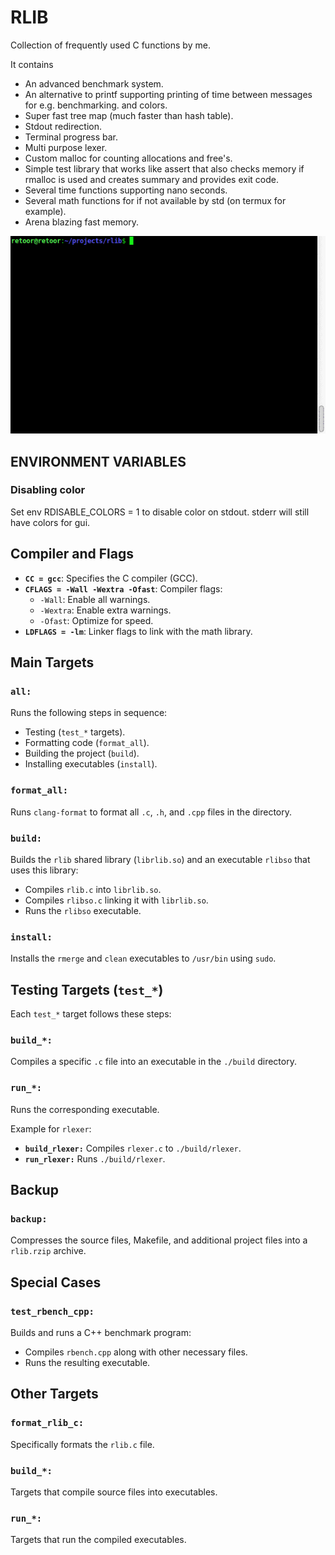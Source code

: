 # RLIB

Collection of frequently used C functions by me. 

It contains 
 - An advanced benchmark system.
 - An alternative to printf supporting printing of time between messages for e.g. benchmarking.
   and colors.
 - Super fast tree map (much faster than hash table).
 - Stdout redirection.
 - Terminal progress bar.
 - Multi purpose lexer.
 - Custom malloc for counting allocations and free's.
 - Simple test library that works like assert that also checks memory if rmalloc is used and
   creates summary and provides exit code.
 - Several time functions supporting nano seconds.
 - Several math functions for if not available by std (on termux for example).
 - Arena blazing fast memory.
  
![Gif of build process](build.gif)
## ENVIRONMENT VARIABLES

###  Disabling color
Set env RDISABLE_COLORS = 1 to disable color on stdout. stderr will still have colors for gui.

## Compiler and Flags
- **`CC = gcc`**: Specifies the C compiler (GCC).
- **`CFLAGS = -Wall -Wextra -Ofast`**: Compiler flags:
  - `-Wall`: Enable all warnings.
  - `-Wextra`: Enable extra warnings.
  - `-Ofast`: Optimize for speed.
- **`LDFLAGS = -lm`**: Linker flags to link with the math library.

## Main Targets

### `all:`
Runs the following steps in sequence:
- Testing (`test_*` targets).
- Formatting code (`format_all`).
- Building the project (`build`).
- Installing executables (`install`).

### `format_all:`
Runs `clang-format` to format all `.c`, `.h`, and `.cpp` files in the directory.

### `build:`
Builds the `rlib` shared library (`librlib.so`) and an executable `rlibso` that uses this library:
- Compiles `rlib.c` into `librlib.so`.
- Compiles `rlibso.c` linking it with `librlib.so`.
- Runs the `rlibso` executable.

### `install:`
Installs the `rmerge` and `clean` executables to `/usr/bin` using `sudo`.

## Testing Targets (`test_*`)

Each `test_*` target follows these steps:

### `build_*:`
Compiles a specific `.c` file into an executable in the `./build` directory.

### `run_*:`
Runs the corresponding executable.

Example for `rlexer`:
- **`build_rlexer:`** Compiles `rlexer.c` to `./build/rlexer`.
- **`run_rlexer:`** Runs `./build/rlexer`.

## Backup

### `backup:`
Compresses the source files, Makefile, and additional project files into a `rlib.rzip` archive.

## Special Cases

### `test_rbench_cpp:`
Builds and runs a C++ benchmark program:
- Compiles `rbench.cpp` along with other necessary files.
- Runs the resulting executable.

## Other Targets

### `format_rlib_c:`
Specifically formats the `rlib.c` file.

### `build_*:`
Targets that compile source files into executables.

### `run_*:`
Targets that run the compiled executables.